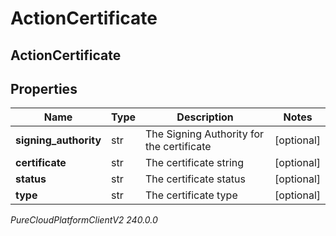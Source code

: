 # ActionCertificate

## ActionCertificate

## Properties

|Name | Type | Description | Notes|
|------------ | ------------- | ------------- | -------------|
| **signing_authority** | str | The Signing Authority for the certificate | [optional] |
| **certificate** | str | The certificate string | [optional] |
| **status** | str | The certificate status | [optional] |
| **type** | str | The certificate type | [optional] |



_PureCloudPlatformClientV2 240.0.0_
